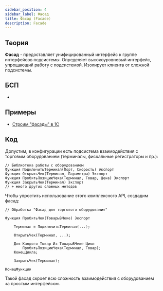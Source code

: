 ```yaml
---
sidebar_position: 4
sidebar_label: Фасад
title: Фасад (Facade)
description: Facade
---
```

## Теория
**Фасад** - предоставляет унифицированный интерфейс к группе интерфейсов подсистемы. Определяет высокоуровневый интерфейс, упрощающий работу с подсистемой. Изолирует клиента от сложной подсистемы.

## БСП
- 

## Примеры
- [Строим "фасады" в 1С](https://infostart.ru/1c/articles/820828/)

## Код
Допустим, в конфигурации есть подсистема взаимодействия с торговым оборудованием (терминалы, фискальные регистраторы и пр.):
```
// Библиотека работы с оборудованием
Функция ПодключитьТерминал(Порт, Скорость) Экспорт
Функция ОткрытьЧек(Терминал, Параметры) Экспорт   
Функция ПробитьПозициюЧека(Терминал, Товар, Цена) Экспорт
Функция ЗакрытьЧек(Терминал) Экспорт
// + много других сложных методов
```
Чтобы упростить использование этого комплексного API, создадим фасад:
```
// Обработка "Фасад для торгового оборудования"

Функция ПробитьЧек(ТоварыВЧеке) Экспорт

    Терминал = ПодключитьТерминал(...);

    ОткрытьЧек(Терминал, ...);

    Для Каждого Товар Из ТоварыВЧеке Цикл
        ПробитьПозициюЧека(Терминал, Товар);  
    КонецЦикла;

    ЗакрытьЧек(Терминал); 

КонецФункции
```
Такой фасад скроет всю сложность взаимодействия с оборудованием за простым интерфейсом.
